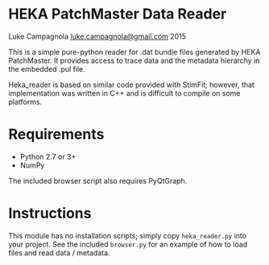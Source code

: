 HEKA PatchMaster Data Reader
============================

Luke Campagnola <luke.campagnola@gmail.com>
2015

This is a simple pure-python reader for .dat bundle files generated by HEKA 
PatchMaster. It provides access to trace data and the metadata
hierarchy in the embedded .pul file. 

Heka_reader is based on similar code provided with StimFit; however, that
implementation was written in C++ and is difficult to compile on some platforms. 


Requirements
============

* Python 2.7 or 3+
* NumPy

The included browser script also requires PyQtGraph.


Instructions
============

This module has no installation scripts; simply copy `heka_reader.py` into your
project. See the included `browser.py` for an example of how to load files and 
read data / metadata.
